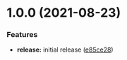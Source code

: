 # 1.0.0 (2021-08-23)


### Features

* **release:** initial release ([e85ce28](https://github.com/dougkulak/semantic-release-gh-pages-plugin/commit/e85ce286a5aa9030ecc3e4eeeefa802a1a1bf553))
